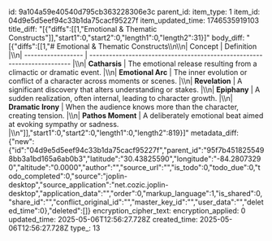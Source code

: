 id: 9a104a59e40540d795cb363228306e3c
parent_id: 
item_type: 1
item_id: 04d9e5d5eef94c33b1da75cacf95227f
item_updated_time: 1746535919103
title_diff: "[{\"diffs\":[[1,\"Emotional & Thematic Constructs\"]],\"start1\":0,\"start2\":0,\"length1\":0,\"length2\":31}]"
body_diff: "[{\"diffs\":[[1,\"# Emotional & Thematic Constructs\\\n\\\n| Concept            | Definition                                                               |\\\n| ------------------ | ------------------------------------------------------------------------ |\\\n| **Catharsis**      | The emotional release resulting from a climactic or dramatic event.      |\\\n| **Emotional Arc**  | The inner evolution or conflict of a character across moments or scenes. |\\\n| **Revelation**     | A significant discovery that alters understanding or stakes.             |\\\n| **Epiphany**       | A sudden realization, often internal, leading to character growth.       |\\\n| **Dramatic Irony** | When the audience knows more than the character, creating tension.       |\\\n| **Pathos Moment**  | A deliberately emotional beat aimed at evoking sympathy or sadness.      |\\\n\"]],\"start1\":0,\"start2\":0,\"length1\":0,\"length2\":819}]"
metadata_diff: {"new":{"id":"04d9e5d5eef94c33b1da75cacf95227f","parent_id":"95f7b4518255498bb3a1bd165a6ab0b3","latitude":"30.43825590","longitude":"-84.28073290","altitude":"0.0000","author":"","source_url":"","is_todo":0,"todo_due":0,"todo_completed":0,"source":"joplin-desktop","source_application":"net.cozic.joplin-desktop","application_data":"","order":0,"markup_language":1,"is_shared":0,"share_id":"","conflict_original_id":"","master_key_id":"","user_data":"","deleted_time":0},"deleted":[]}
encryption_cipher_text: 
encryption_applied: 0
updated_time: 2025-05-06T12:56:27.728Z
created_time: 2025-05-06T12:56:27.728Z
type_: 13